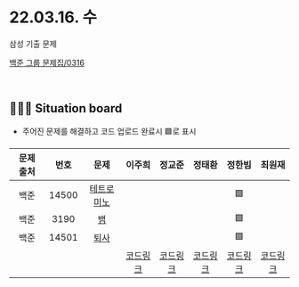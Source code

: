 # 22.03.16. 수
삼성 기출 문제
</br>

[백준 그룹 문제집/0316](https://www.acmicpc.net/group/workbook/view/13701/43061)

</br>

## 🧑🏽‍💻 Situation board
- 주어진 문제를 해결하고 코드 업로드 완료시 🟩로 표시

| 문제 출처   | 번호       | 문제      | 이주희  | 정교준  | 정태환  | 정한빔 | 최원재  |
| :--------: | :--------: | :--------: | :--------: | :-------: | :-------: | :-------: |  :-------: |
| 백준        | 14500     |[테트로미노](https://www.acmicpc.net/problem/14500)  |       |      |    |  🟩  |      |
| 백준        | 3190     |[뱀](https://www.acmicpc.net/problem/3190)  |       |       |    |   🟩   |     |
| 백준        | 14501      |[퇴사](https://www.acmicpc.net/problem/14501)  |       |         |    |   🟩  |      |
|             |           |           |  [코드링크]() | [코드링크]() | [코드링크]() | [코드링크]() | [코드링크]()  |
